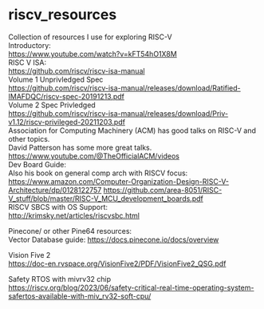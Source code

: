 # riscv_resources
Collection of resources I use for exploring RISC-V <br>
Introductory: <br>
https://www.youtube.com/watch?v=kFT54hO1X8M<br>
RISC V ISA: <br>
https://github.com/riscv/riscv-isa-manual <br>
Volume 1 Unprivledged Spec <br>
https://github.com/riscv/riscv-isa-manual/releases/download/Ratified-IMAFDQC/riscv-spec-20191213.pdf <br> 
Volume 2 Spec Privledged <br> 
https://github.com/riscv/riscv-isa-manual/releases/download/Priv-v1.12/riscv-privileged-20211203.pdf <br>
Association for Computing Machinery (ACM) has good talks on RISC-V and other topics.  
David Patterson has some more great talks. https://www.youtube.com/@TheOfficialACM/videos <br>
Dev Board Guide: <br>
Also his book on general comp arch with RISCV focus: <br>
https://www.amazon.com/Computer-Organization-Design-RISC-V-Architecture/dp/0128122757
https://github.com/area-8051/RISC-V_stuff/blob/master/RISC-V_MCU_development_boards.pdf<br>
RISCV SBCS with OS Support: <br>
http://krimsky.net/articles/riscvsbc.html<br>

Pinecone/ or other Pine64 resources:<br>
Vector Database guide: https://docs.pinecone.io/docs/overview <br>

Vision Five 2 <br>
https://doc-en.rvspace.org/VisionFive2/PDF/VisionFive2_QSG.pdf








Safety RTOS with mivrv32 chip <br>
https://riscv.org/blog/2023/06/safety-critical-real-time-operating-system-safertos-available-with-miv_rv32-soft-cpu/ <br>
